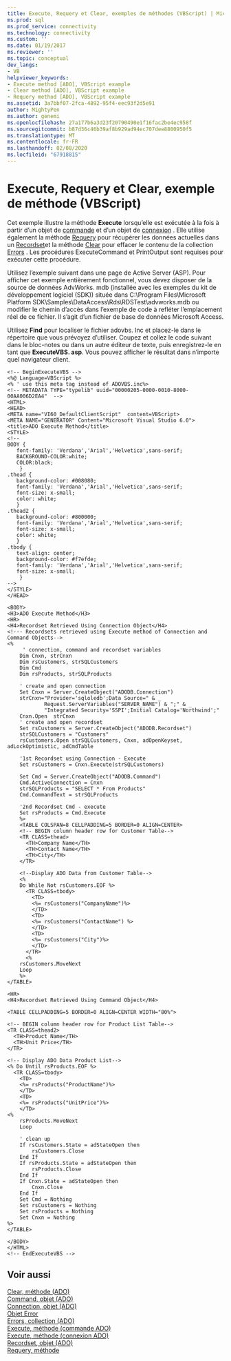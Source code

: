 ```yaml
---
title: Execute, Requery et Clear, exemples de méthodes (VBScript) | Microsoft Docs
ms.prod: sql
ms.prod_service: connectivity
ms.technology: connectivity
ms.custom: ''
ms.date: 01/19/2017
ms.reviewer: ''
ms.topic: conceptual
dev_langs:
- VB
helpviewer_keywords:
- Execute method [ADO], VBScript example
- Clear method [ADO], VBScript example
- Requery method [ADO], VBScript example
ms.assetid: 3a7bbf07-2fca-4892-95f4-eec93f2d5e91
author: MightyPen
ms.author: genemi
ms.openlocfilehash: 27a177b6a3d23f20790490e1f16fac2be4ec958f
ms.sourcegitcommit: b87d36c46b39af8b929ad94ec707dee8800950f5
ms.translationtype: MT
ms.contentlocale: fr-FR
ms.lasthandoff: 02/08/2020
ms.locfileid: "67918815"
---
```

# <a name="execute-requery-and-clear-methods-example-vbscript"></a>Execute, Requery et Clear, exemple de méthode (VBScript)
Cet exemple illustre la méthode **Execute** lorsqu’elle est exécutée à la fois à partir d’un objet de [commande](../../../ado/reference/ado-api/command-object-ado.md) et d’un objet de [connexion](../../../ado/reference/ado-api/connection-object-ado.md) . Elle utilise également la méthode [Requery](../../../ado/reference/ado-api/requery-method.md) pour récupérer les données actuelles dans un [Recordset](../../../ado/reference/ado-api/recordset-object-ado.md)et la méthode [Clear](../../../ado/reference/ado-api/clear-method-ado.md) pour effacer le contenu de la collection [Errors](../../../ado/reference/ado-api/errors-collection-ado.md) . Les procédures ExecuteCommand et PrintOutput sont requises pour exécuter cette procédure.  
  
 Utilisez l’exemple suivant dans une page de Active Server (ASP). Pour afficher cet exemple entièrement fonctionnel, vous devez disposer de la source de données AdvWorks. mdb (installée avec les exemples du kit de développement logiciel (SDK)) située dans C:\Program Files\Microsoft Platform SDK\Samples\DataAccess\Rds\RDSTest\advworks.mdb ou modifier le chemin d’accès dans l’exemple de code à refléter l’emplacement réel de ce fichier. Il s’agit d’un fichier de base de données Microsoft Access.  
  
 Utilisez **Find** pour localiser le fichier adovbs. Inc et placez-le dans le répertoire que vous prévoyez d’utiliser. Coupez et collez le code suivant dans le bloc-notes ou dans un autre éditeur de texte, puis enregistrez-le en tant que **ExecuteVBS. asp**. Vous pouvez afficher le résultat dans n’importe quel navigateur client.  
  
```  
<!-- BeginExecuteVBS -->  
<%@ Language=VBScript %>  
<% ' use this meta tag instead of ADOVBS.inc%>  
<!-- METADATA TYPE="typelib" uuid="00000205-0000-0010-8000-00AA006D2EA4"  -->  
<HTML>  
<HEAD>  
<META name="VI60_DefaultClientScript"  content=VBScript>  
<META NAME="GENERATOR" Content="Microsoft Visual Studio 6.0">  
<title>ADO Execute Method</title>  
<STYLE>  
<!--  
BODY {  
   font-family: 'Verdana','Arial','Helvetica',sans-serif;  
   BACKGROUND-COLOR:white;  
   COLOR:black;  
    }  
.thead {  
   background-color: #008080;   
   font-family: 'Verdana','Arial','Helvetica',sans-serif;   
   font-size: x-small;  
   color: white;  
   }  
.thead2 {  
   background-color: #800000;   
   font-family: 'Verdana','Arial','Helvetica',sans-serif;   
   font-size: x-small;  
   color: white;  
   }  
.tbody {   
   text-align: center;  
   background-color: #f7efde;  
   font-family: 'Verdana','Arial','Helvetica',sans-serif;   
   font-size: x-small;  
    }  
-->  
</STYLE>  
</HEAD>  
  
<BODY>  
<H3>ADO Execute Method</H3>  
<HR>  
<H4>Recordset Retrieved Using Connection Object</H4>  
<!--- Recordsets retrieved using Execute method of Connection and Command Objects-->  
<%   
     ' connection, command and recordset variables  
    Dim Cnxn, strCnxn  
    Dim rsCustomers, strSQLCustomers  
    Dim Cmd   
    Dim rsProducts, strSQLProducts  
  
    ' create and open connection  
    Set Cnxn = Server.CreateObject("ADODB.Connection")   
    strCnxn="Provider='sqloledb';Data Source=" & _  
            Request.ServerVariables("SERVER_NAME") & ";" & _  
            "Integrated Security='SSPI';Initial Catalog='Northwind';"  
    Cnxn.Open  strCnxn  
    ' create and open recordset  
    Set rsCustomers = Server.CreateObject("ADODB.Recordset")  
    strSQLCustomers = "Customers"  
    rsCustomers.Open strSQLCustomers, Cnxn, adOpenKeyset, adLockOptimistic, adCmdTable  
  
    '1st Recordset using Connection - Execute  
    Set rsCustomers = Cnxn.Execute(strSQLCustomers)   
  
    Set Cmd = Server.CreateObject("ADODB.Command")  
    Cmd.ActiveConnection = Cnxn  
    strSQLProducts = "SELECT * From Products"  
    Cmd.CommandText = strSQLProducts  
  
    '2nd Recordset Cmd - execute   
    Set rsProducts = Cmd.Execute  
    %>  
    <TABLE COLSPAN=8 CELLPADDING=5 BORDER=0 ALIGN=CENTER>  
    <!-- BEGIN column header row for Customer Table-->  
    <TR CLASS=thead>  
      <TH>Company Name</TH>  
      <TH>Contact Name</TH>  
      <TH>City</TH>  
    </TR>  
  
    <!--Display ADO Data from Customer Table-->  
    <%   
    Do While Not rsCustomers.EOF %>  
      <TR CLASS=tbody>  
        <TD>   
        <%= rsCustomers("CompanyName")%>   
        </TD>  
        <TD>  
        <%= rsCustomers("ContactName") %>   
        </TD>  
        <TD>   
        <%= rsCustomers("City")%>   
        </TD>  
      </TR>   
      <%   
    rsCustomers.MoveNext   
    Loop   
    %>  
</TABLE>  
  
<HR>  
<H4>Recordset Retrieved Using Command Object</H4>  
  
<TABLE CELLPADDING=5 BORDER=0 ALIGN=CENTER WIDTH="80%">  
  
<!-- BEGIN column header row for Product List Table-->  
<TR CLASS=thead2>  
  <TH>Product Name</TH>  
  <TH>Unit Price</TH>  
</TR>  
  
<!-- Display ADO Data Product List-->  
<% Do Until rsProducts.EOF %>  
  <TR CLASS=tbody>  
    <TD>  
    <%= rsProducts("ProductName")%>    
    </TD>  
    <TD>   
    <%= rsProducts("UnitPrice")%>   
    </TD>  
<%   
    rsProducts.MoveNext   
    Loop  
  
    ' clean up  
    If rsCustomers.State = adStateOpen then  
        rsCustomers.Close  
    End If  
    If rsProducts.State = adStateOpen then  
        rsProducts.Close  
    End If  
    If Cnxn.State = adStateOpen then  
        Cnxn.Close  
    End If  
    Set Cmd = Nothing  
    Set rsCustomers = Nothing  
    Set rsProducts = Nothing  
    Set Cnxn = Nothing  
%>  
</TABLE>  
  
</BODY>  
</HTML>  
<!-- EndExecuteVBS -->  
```  
  
## <a name="see-also"></a>Voir aussi  
 [Clear, méthode (ADO)](../../../ado/reference/ado-api/clear-method-ado.md)   
 [Command, objet (ADO)](../../../ado/reference/ado-api/command-object-ado.md)   
 [Connection, objet (ADO)](../../../ado/reference/ado-api/connection-object-ado.md)   
 [Objet Error](../../../ado/reference/ado-api/error-object.md)   
 [Errors, collection (ADO)](../../../ado/reference/ado-api/errors-collection-ado.md)   
 [Execute, méthode (commande ADO)](../../../ado/reference/ado-api/execute-method-ado-command.md)   
 [Execute, méthode (connexion ADO)](../../../ado/reference/ado-api/execute-method-ado-connection.md)   
 [Recordset, objet (ADO)](../../../ado/reference/ado-api/recordset-object-ado.md)   
 [Requery, méthode](../../../ado/reference/ado-api/requery-method.md)

